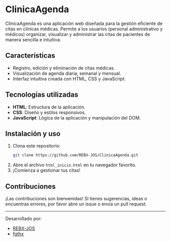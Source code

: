 # ClinicaAgenda

ClinicaAgenda es una aplicación web diseñada para la gestión eficiente de citas en clínicas médicas. Permite a los usuarios (personal administrativo y médicos) organizar, visualizar y administrar las citas de pacientes de manera sencilla e intuitiva.

## Características

- Registro, edición y eliminación de citas médicas.
- Visualización de agenda diaria, semanal y mensual.
- Interfaz intuitiva creada con HTML, CSS y JavaScript.

## Tecnologías utilizadas

- **HTML**: Estructura de la aplicación.
- **CSS**: Diseño y estilos responsivos.
- **JavaScript**: Lógica de la aplicación y manipulación del DOM.

## Instalación y uso

1. Clona este repositorio:
   ```bash
   git clone https://github.com/REBX-JOS/ClinicaAgenda.git
   ```
2. Abre el archivo `html_inicio.html` en tu navegador favorito.
3. ¡Comienza a gestionar tus citas!

## Contribuciones

¡Las contribuciones son bienvenidas! Si tienes sugerencias, ideas o encuentras errores, por favor abre un issue o envía un pull request.

---

Desarrollado por:
   - [REBX-JOS](https://github.com/REBX-JOS)
   - [fgthx](https://github.com/fgthx)
